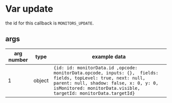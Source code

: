 # Var update

the id for this callback is `MONITORS_UPDATE`.

## args
| arg number | type | example data |
| ---------- | ---- | ------------ |
| 1 | object | ```{id: id: monitorData.id ,opcode: monitorData.opcode, inputs: {},  fields: fields, topLevel: true, next: null, parent: null, shadow: false, x: 0, y: 0, isMonitored: monitorData.visible, targetId: monitorData.targetId}``` | 
